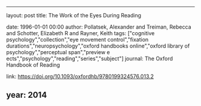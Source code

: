 ---
layout: post
title: The Work of the Eyes During Reading

date: 1996-01-01 00:00
author: Pollatsek, Alexander and Treiman, Rebecca and Schotter, Elizabeth R and Rayner, Keith
tags: ["cognitive psychology","collection","eye movement control","fixation durations","neuropsychology","oxford handbooks online","oxford library of psychology","perceptual span","preview e ects","psychology","reading","series","subject"]
journal: The Oxford Handbook of Reading

link: https://doi.org/10.1093/oxfordhb/9780199324576.013.2

year: 2014
----